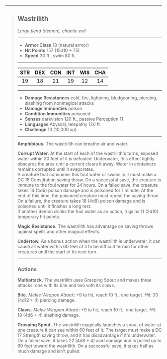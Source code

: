 ***
> ## Wastrilith
> *Large fiend (demon), chaotic evil*
> 
> ***
> 
> - **Armor Class** 18 (natural armor)
> - **Hit Points** 157 (15d10 + 75)
> - **Speed** 30 ft., swim 80 ft.
> 
> ***
> 
> |STR|DEX|CON|INT|WIS|CHA|
> |:---:|:---:|:---:|:---:|:---:|:---:|
> |19|18|21|19|12|14|
> 
> ***
> 
> - **Damage Resistances** cold, fire, lightning, bludgeoning, piercing, slashing from nonmagical attacks
> - **Damage Immunities** poison
> - **Condition Immunities** poisoned
> - **Senses** darkvision 120 ft., passive Perception 11
> - **Languages** Abyssal, telepathy 120 ft.
> - **Challenge** 13 (10,000 xp)
> 
> ***
> 
> **Amphibious.** The wastrilith can breathe air and water.
> 
> **Corrupt Water.** At the start of each of the wastrilith's turns, exposed water within 30 feet of it is befouled. Underwater, this effect lightly obscures the area until a current clears it away. Water in containers remains corrupted until it evaporates.  
> A creature that consumes this foul water or swims in it must make a DC 18 Constitution saving throw. On a successful save, the creature is immune to the foul water for 24 hours. On a failed save, the creature takes 14 (4d6) poison damage and is poisoned for 1 minute. At the end of this time, the poisoned creature must repeat the saving throw. On a failure, the creature takes 18 (4d8) poison damage and is poisoned until it finishes a long rest.  
> If another demon drinks the foul water as an action, it gains 11 (2d10) temporary hit points.
> 
> **Magic Resistance.** The wastrilith has advantage on saving throws against spells and other magical effects.
> 
> **Undertow.** As a bonus action when the wastrilith is underwater, it can cause all water within 60 feet of it to be difficult terrain for other creatures until the start of its next turn.
> 
> ***
> 
> ### Actions
> **Multiattack.** The wastrilith uses Grasping Spout and makes three attacks: one with its bite and two with its claws.
> 
> **Bite.** *Melee Weapon Attack:* +9 to hit, reach 10 ft., one target. *Hit:* 30 (4d12 + 4) piercing damage.
> 
> **Claws.** *Melee Weapon Attack:* +9 to hit, reach 10 ft., one target. *Hit:* 18 (4d6 + 4) slashing damage.
> 
> **Grasping Spout.** The wastrilith magically launches a spout of water at one creature it can see within 60 feet of it. The target must make a DC 17 Strength saving throw, and it has disadvantage if it's underwater. On a failed save, it takes 22 (4d8 + 4) acid damage and is pulled up to 60 feet toward the wastrilith. On a successful save, it takes half as much damage and isn't pulled.